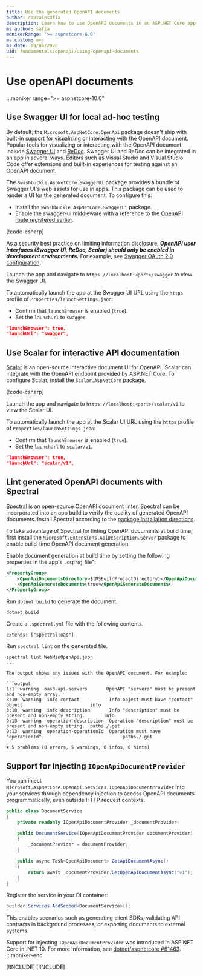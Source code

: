 ```yaml
---
title: Use the generated OpenAPI documents
author: captainsafia
description: Learn how to use OpenAPI documents in an ASP.NET Core app.
ms.author: safia
monikerRange: '>= aspnetcore-6.0'
ms.custom: mvc
ms.date: 08/04/2025
uid: fundamentals/openapi/using-openapi-documents
---
```

# Use openAPI documents

:::moniker range=">= aspnetcore-10.0"

## Use Swagger UI for local ad-hoc testing

By default, the `Microsoft.AspNetCore.OpenApi` package doesn't ship with built-in support for visualizing or interacting with the OpenAPI document. Popular tools for visualizing or interacting with the OpenAPI document include [Swagger UI](https://swagger.io/tools/swaggerhub/) and [ReDoc](https://github.com/Redocly/redoc). Swagger UI and ReDoc can be integrated in an app in several ways. Editors such as Visual Studio and Visual Studio Code offer extensions and built-in experiences for testing against an OpenAPI document.

The `Swashbuckle.AspNetCore.SwaggerUi` package provides a bundle of Swagger UI's web assets for use in apps. This package can be used to render a UI for the generated document. To configure this:

* Install the `Swashbuckle.AspNetCore.SwaggerUi` package.
* Enable the swagger-ui middleware with a reference to the [OpenAPI route registered earlier](xref:fundamentals/openapi/aspnetcore-openapi#customize-the-openapi-endpoint-route).

[!code-csharp[](~/fundamentals/openapi/samples/9.x/WebMinOpenApi/Program.cs?name=snippet_swaggerui)]

As a security best practice on limiting information disclosure, ***OpenAPI user interfaces (Swagger UI, ReDoc, Scalar) should only be enabled in development environments.*** For example, see [Swagger OAuth 2.0 configuration](https://swagger.io/docs/open-source-tools/swagger-ui/usage/oauth2/).

Launch the app and navigate to `https://localhost:<port>/swagger` to view the Swagger UI.

To automatically launch the app at the Swagger UI URL using the `https` profile of `Properties/launchSettings.json`:

* Confirm that `launchBrowser` is enabled (`true`).
* Set the `launchUrl` to `swagger`.

```json
"launchBrowser": true,
"launchUrl": "swagger",
```

## Use Scalar for interactive API documentation

[Scalar](https://scalar.com/) is an open-source interactive document UI for OpenAPI. Scalar can integrate with the OpenAPI endpoint provided by ASP.NET Core. To configure Scalar, install the `Scalar.AspNetCore` package.

[!code-csharp[](~/fundamentals/openapi/samples/9.x/WebMinOpenApi/Program.cs?name=snippet_openapiwithscalar)]

Launch the app and navigate to `https://localhost:<port>/scalar/v1` to view the Scalar UI.

To automatically launch the app at the Scalar UI URL using the `https` profile of `Properties/launchSettings.json`:

* Confirm that `launchBrowser` is enabled (`true`).
* Set the `launchUrl` to `scalar/v1`.

```json
"launchBrowser": true,
"launchUrl": "scalar/v1",
```

## Lint generated OpenAPI documents with Spectral

[Spectral](https://stoplight.io/open-source/spectral) is an open-source OpenAPI document linter. Spectral can be incorporated into an app build to verify the quality of generated OpenAPI documents. Install Spectral according to the [package installation directions](https://github.com/stoplightio/spectral#-installation).

To take advantage of Spectral for linting OpenAPI documents at build time, first install the `Microsoft.Extensions.ApiDescription.Server` package to enable build-time OpenAPI document generation.

Enable document generation at build time by setting the following properties in the app's `.csproj` file":

```xml
<PropertyGroup>
    <OpenApiDocumentsDirectory>$(MSBuildProjectDirectory)</OpenApiDocumentsDirectory>
    <OpenApiGenerateDocuments>true</OpenApiGenerateDocuments>
</PropertyGroup>
```

Run `dotnet build` to generate the document.

```dotnetcli
dotnet build
```

Create a `.spectral.yml` file with the following contents.

```text
extends: ["spectral:oas"]
```

Run `spectral lint` on the generated file.

```dotnetcli
spectral lint WebMinOpenApi.json
...

The output shows any issues with the OpenAPI document. For example:

```output
1:1  warning  oas3-api-servers       OpenAPI "servers" must be present and non-empty array.
3:10  warning  info-contact           Info object must have "contact" object.                        info
3:10  warning  info-description       Info "description" must be present and non-empty string.       info
9:13  warning  operation-description  Operation "description" must be present and non-empty string.  paths./.get
9:13  warning  operation-operationId  Operation must have "operationId".                             paths./.get

✖ 5 problems (0 errors, 5 warnings, 0 infos, 0 hints)
```

## Support for injecting `IOpenApiDocumentProvider`

You can inject `Microsoft.AspNetCore.OpenApi.Services.IOpenApiDocumentProvider` into your services through dependency injection to access OpenAPI documents programmatically, even outside HTTP request contexts.

```csharp
public class DocumentService
{
    private readonly IOpenApiDocumentProvider _documentProvider;

    public DocumentService(IOpenApiDocumentProvider documentProvider)
    {
        _documentProvider = documentProvider;
    }

    public async Task<OpenApiDocument> GetApiDocumentAsync()
    {
        return await _documentProvider.GetOpenApiDocumentAsync("v1");
    }
}
```

Register the service in your DI container:

```csharp
builder.Services.AddScoped<DocumentService>();
```

This enables scenarios such as generating client SDKs, validating API contracts in background processes, or exporting documents to external systems.

Support for injecting `IOpenApiDocumentProvider` was introduced in ASP.NET Core in .NET 10. For more information, see [dotnet/aspnetcore #61463](https://github.com/dotnet/aspnetcore/pull/61463).
:::moniker-end

[!INCLUDE[](~/fundamentals/openapi/includes/using-openapi-documents-6-8.md)]
[!INCLUDE[](~/fundamentals/openapi/includes/using-openapi-documents-9.md)]
